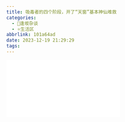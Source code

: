 ```yaml
---
title: 吸毒者的四个阶段，开了“天窗”基本神仙难救
categories:
  - 🌙逢坂杂谈
  - ⭐生活区
abbrlink: 101a64ad
date: 2023-12-19 21:29:29
tags:
---
```


<iframe src="//player.bilibili.com/player.html?aid=579946143&bvid=BV1x64y1p7Kq&cid=1372712658&p=1" scrolling="no" border="0" frameborder="no" framespacing="0" allowfullscreen="true"> </iframe>
